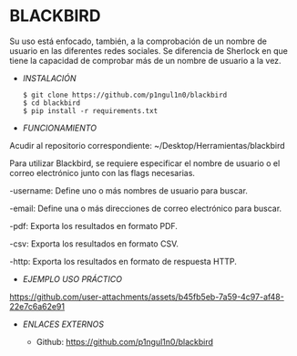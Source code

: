 # **BLACKBIRD**

Su uso está enfocado, también, a la comprobación de un nombre de usuario en las diferentes redes sociales. Se diferencia de Sherlock en que tiene la capacidad de comprobar más de un nombre de usuario a la vez.

- *INSTALACIÓN*

      $ git clone https://github.com/p1ngul1n0/blackbird
      $ cd blackbird
      $ pip install -r requirements.txt

- *FUNCIONAMIENTO*

Acudir al repositorio correspondiente: ~/Desktop/Herramientas/blackbird

Para utilizar Blackbird, se requiere especificar el nombre de usuario o el correo electrónico junto con las flags necesarias.

-username: Define uno o más nombres de usuario para buscar.

-email: Define una o más direcciones de correo electrónico para buscar.

-pdf: Exporta los resultados en formato PDF.

-csv: Exporta los resultados en formato CSV.

-http: Exporta los resultados en formato de respuesta HTTP.

- *EJEMPLO USO PRÁCTICO*



https://github.com/user-attachments/assets/b45fb5eb-7a59-4c97-af48-22e7c6a62e91



- *ENLACES EXTERNOS*

  - Github: https://github.com/p1ngul1n0/blackbird

